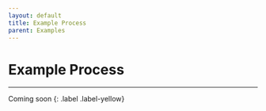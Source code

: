```yaml
---
layout: default
title: Example Process
parent: Examples
---
```


# Example Process

---

Coming soon
{: .label .label-yellow}
